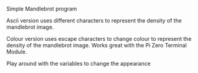 Simple Mandlebrot program

Ascii version uses different characters to represent the density of the mandlebrot image.

Colour version uses escape characters to change colour to represent the density of the mandlebrot image.  Works great with the Pi Zero Terminal Module.

Play around with the variables to change the appearance
